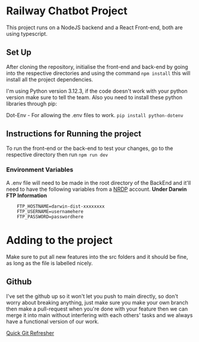 # Railway Chatbot Project
This project runs on a NodeJS backend and a React Front-end, both are using typescript.

## Set Up
After cloning the repository, initialise the front-end and back-end by going into the respective directories and using the command `npm install` this will install all the project dependencies.

I'm using Python version 3.12.3, if the code doesn't work with your python version make sure to tell the team.
Also you need to install these python libraries through pip:

Dot-Env - For allowing the .env files to work. 
```pip install python-dotenv```

## Instructions for Running the project

To run the front-end or the back-end to test your changes, go to the respective directory then run
`npm run dev`

### Environment Variables
A .env file will need to be made in the root directory of the BackEnd and it'll need to have the following variables from a [NRDP](https://opendata.nationalrail.co.uk/) account.
**Under Darwin FTP Information**
```
    FTP_HOSTNAME=darwin-dist-xxxxxxxx
    FTP_USERNAME=usernamehere
    FTP_PASSWORD=passwordhere
```

# Adding to the project
Make sure to put all new features into the src folders and it should be fine, as long as the file is labelled nicely.

## Github
I've set the github up so it won't let you push to main directly, so don't worry about breaking anything, just make sure you make your own branch then make a pull-request when you're done with your feature then we can merge it into main without interfering with each others' tasks and we always have a functional version of our work.

[Quick Git Refresher](https://www.youtube.com/watch?v=QV0kVNvkMxc)






